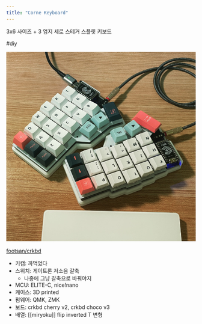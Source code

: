 ```yaml
---
title: "Corne Keyboard"
---
```



3x6 사이즈 + 3 엄지 세로 스테거 스플릿 키보드

#diy

![corne keyboard 사진](assets/crkbd.jpeg)

[footsan/crkbd](https://github.com/foostan/crkbd)

- 키캡: 까먹었다
- 스위치: 게이트론 저소음 갈축
  - 나중에 그냥 갈축으로 바꿔야지
- MCU: ELITE-C, nice!nano
- 케이스: 3D printed
- 펌웨어: QMK, ZMK
- 보드: crkbd cherry v2, crkbd choco v3
- 배열: [[miryoku]] flip inverted T 변형
